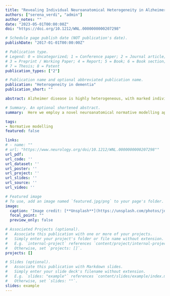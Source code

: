 ```yaml
---
title: "Revealing Individual Neuroanatomical Heterogeneity in Alzheimer Disease Using Neuroanatomical Normative Modeling"
authors: ["serena_verdi", "admin"]
author_notes: ""
date: "2023-05-01T00:00:00Z"
doi: "https://doi.org/10.1212/WNL.0000000000207298"

# Schedule page publish date (NOT publication's date).
publishDate: "2017-01-01T00:00:00Z"

# Publication type.
# Legend: 0 = Uncategorized; 1 = Conference paper; 2 = Journal article;
# 3 = Preprint / Working Paper; 4 = Report; 5 = Book; 6 = Book section;
# 7 = Thesis; 8 = Patent
publication_types: ["2"]

# Publication name and optional abbreviated publication name.
publication: "Heterogeneity in dementia"
publication_short: ""

abstract: Alzheimer disease is highly heterogeneous, with marked individual differences in clinical presentation and neurobiology. To explore this, we used neuroanatomical normative modeling to index regional patterns of variability in cortical thickness. We aimed to characterize individual differences and outliers in cortical thickness in patients with AD, people with mild cognitive impairment (MCI), and controls. Furthermore, we assessed the relationships between cortical thickness heterogeneity and cognitive function, β-amyloid, phosphorylated-tau, and ApoE genotype. Finally, we examined whether cortical thickness heterogeneity was predictive of conversion from MCI to AD.Cortical thickness measurements across 148 brain regions were obtained from T1-weighted MRI scans from 62 sites of the Alzheimer's Disease Neuroimaging Initiative. AD was determined by clinical and neuropsychological examination with no comorbidities present. Participants with MCI had reported memory complaints, and controls were cognitively normal. A neuroanatomical normative model indexed cortical thickness distributions using a separate healthy reference data set (n = 33,072), which used hierarchical Bayesian regression to predict cortical thickness per region using age and sex, while adjusting for site noise. Z-scores per region were calculated, resulting in a Z-score brain map per participant. Regions with Z-scores <−1.96 were classified as outliers.Patients with AD (n = 206) had a median of 12 outlier regions (out of a possible 148), with the highest proportion of outliers (47%) in the parahippocampal gyrus. For 62 regions, over 90% of these patients had cortical thicknesses within the normal range. Patients with AD had more outlier regions than people with MCI (n = 662) or controls (n = 159) (F(2, 1,022) = 95.39, p = 2.0 × 10−16). They were also more dissimilar to each other than people with MCI or controls (F(2, 1,024) = 209.42, p = 2.2 × 10−16). A greater number of outlier regions were associated with worse cognitive function, CSF protein concentrations, and an increased risk of converting from MCI to AD within 3 years (hazard ratio 1.028, 95% CI 1.016–1.039, p = 1.8 × 10−16). Individualized normative maps of cortical thickness highlight the heterogeneous effect of AD on the brain. Regional outlier estimates have the potential to be a marker of disease and could be used to track an individual's disease progression or treatment response in clinical trials.

# Summary. An optional shortened abstract.
summary:  Here we employ a novel neuroanatomical normative modelling approach to index individual patterns of brain structure in patients with Alzheimer’s disease or mild cognitive impairment. By comparing patients to a large independent dataset (n>33,000), our analysis provides evidence that i) patterns of cortical thickness differ markedly between individual patients with Alzheimer’s disease, ii) these individual cortical ‘outlier’ patterns are associated with cognitive performance and CSF measures, and iii) individualised cortical atrophy measures can predict conversion from the MCI stage to diagnosed Alzheimer’s disease. 

tags:
- Normative modelling
featured: false

links:
# - name: ""
# url: "https://www.neurology.org/doi/10.1212/WNL.0000000000207298""
url_pdf:
url_code: ''
url_dataset: ''
url_poster: ''
url_project: ''
url_slides: ''
url_source: ''
url_video: ''

# Featured image
# To use, add an image named `featured.jpg/png` to your page's folder. 
image:
  caption: 'Image credit: [**Unsplash**](https://unsplash.com/photos/jdD8gXaTZsc)'
  focal_point: ""
  preview_only: false

# Associated Projects (optional).
#   Associate this publication with one or more of your projects.
#   Simply enter your project's folder or file name without extension.
#   E.g. `internal-project` references `content/project/internal-project/index.md`.
#   Otherwise, set `projects: []`.
projects: []

# Slides (optional).
#   Associate this publication with Markdown slides.
#   Simply enter your slide deck's filename without extension.
#   E.g. `slides: "example"` references `content/slides/example/index.md`.
#   Otherwise, set `slides: ""`.
slides: example
---
```


<!-- {{% callout note %}}
Click the *Cite* button above to demo the feature to enable visitors to import publication metadata into their reference management software.
{{% /callout %}}

{{% callout note %}}
Click the *Slides* button above to demo Academic's Markdown slides feature.
{{% /callout %}}

Supplementary notes can be added here, including [code and math](https://sourcethemes.com/academic/docs/writing-markdown-latex/). -->

